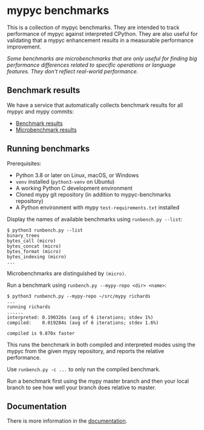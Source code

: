 # mypyc benchmarks

This is a collection of mypyc benchmarks. They are intended to track
performance of mypyc against interpreted CPython. They are also useful
for validating that a mypyc enhancement results in a measurable
performance improvement.

*Some benchmarks are microbenchmarks that are only useful for finding
big performance differences related to specific operations or language
features. They don't reflect real-world performance.*

## Benchmark results

We have a service that automatically collects benchmark results for
all mypyc and mypy commits:

* [Benchmark results](https://github.com/mypyc/mypyc-benchmark-results/blob/master/reports/summary-main.md)
* [Microbenchmark results](https://github.com/mypyc/mypyc-benchmark-results/blob/master/reports/summary-microbenchmarks.md)

## Running benchmarks

Prerequisites:

* Python 3.8 or later on Linux, macOS, or Windows
* `venv` installed (`python3-venv` on Ubuntu)
* A working Python C development environment
* Cloned mypy git repository (in addition to mypyc-benchmarks repository)
* A Python environment with mypy `test-requirements.txt` installed

Display the names of available benchmarks using `runbench.py --list`:

```
$ python3 runbench.py --list
binary_trees
bytes_call (micro)
bytes_concat (micro)
bytes_format (micro)
bytes_indexing (micro)
...
```

Microbenchmarks are distinguished by `(micro)`.

Run a benchmark using `runbench.py --mypy-repo <dir> <name>`:

```
$ python3 runbench.py --mypy-repo ~/src/mypy richards
...
running richards
......
interpreted: 0.190326s (avg of 6 iterations; stdev 1%)
compiled:    0.019284s (avg of 6 iterations; stdev 1.6%)

compiled is 9.870x faster
```

This runs the benchmark in both compiled and interpreted modes using
the mypyc from the given mypy repository, and reports the relative
performance.

Use `runbench.py -c ...` to only run the compiled benchmark.

Run a benchmark first using the mypy master branch and then your local
branch to see how well your branch does relative to master.

## Documentation

There is more information in the
[documentation](https://github.com/mypyc/mypyc-benchmarks/blob/master/doc/benchmarks.rst).
